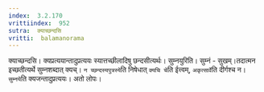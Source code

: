 ```yaml
---
index:  3.2.170
vrittiindex:  952
sutra:  क्याच्छन्दसि
vritti:  balamanorama 
---
```


क्याच्छन्दसि। क्यप्रत्ययान्तादुप्रत्ययः स्यात्तच्छीलादिषु छन्दसीत्यर्थः। सुम्नयुरिति। सुम्नं - सुखम्।तदात्मन इच्छतीत्यर्थे सुम्नशब्दात् क्यच्। `न च्छन्दस्यपुत्रस्ये`ति निषेधात् `क्यचि चे`ति ईत्त्वम्, `अकृत्सार्वे`ति दीर्गश्च न। `सुम्नये`ति क्यजन्तादुप्रत्ययः। अतो लोपः। 

